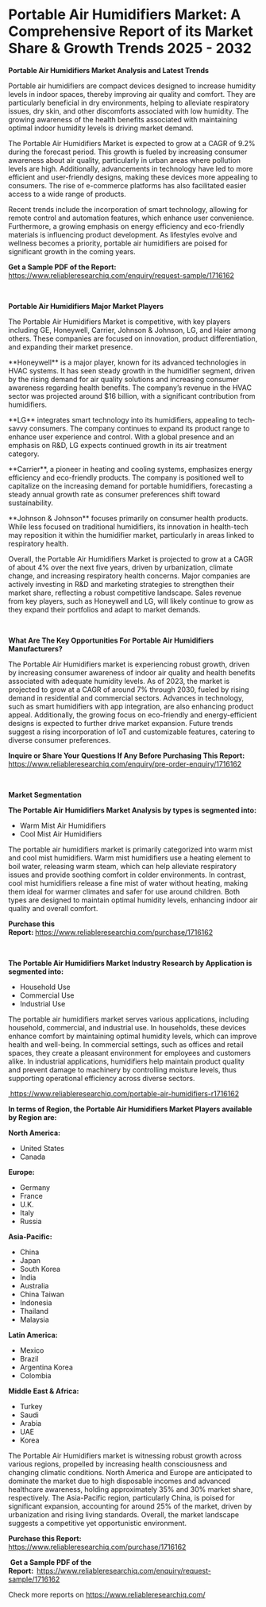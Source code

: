 <p><h1>Portable Air Humidifiers Market: A Comprehensive Report of its Market Share & Growth Trends 2025 - 2032</h1></p><p><strong>Portable Air Humidifiers Market Analysis and Latest Trends</strong></p>
<p><p>Portable air humidifiers are compact devices designed to increase humidity levels in indoor spaces, thereby improving air quality and comfort. They are particularly beneficial in dry environments, helping to alleviate respiratory issues, dry skin, and other discomforts associated with low humidity. The growing awareness of the health benefits associated with maintaining optimal indoor humidity levels is driving market demand.</p><p>The Portable Air Humidifiers Market is expected to grow at a CAGR of 9.2% during the forecast period. This growth is fueled by increasing consumer awareness about air quality, particularly in urban areas where pollution levels are high. Additionally, advancements in technology have led to more efficient and user-friendly designs, making these devices more appealing to consumers. The rise of e-commerce platforms has also facilitated easier access to a wide range of products.</p><p>Recent trends include the incorporation of smart technology, allowing for remote control and automation features, which enhance user convenience. Furthermore, a growing emphasis on energy efficiency and eco-friendly materials is influencing product development. As lifestyles evolve and wellness becomes a priority, portable air humidifiers are poised for significant growth in the coming years.</p></p>
<p><strong>Get a Sample PDF of the Report:&nbsp;</strong> <a href="https://www.reliableresearchiq.com/enquiry/request-sample/1716162?utm_campaign=1129&utm_medium=2&utm_source=Github&utm_content=ia&utm_term=12012025&utm_id=portable-air-humidifiers">https://www.reliableresearchiq.com/enquiry/request-sample/1716162</a></p>
<p>&nbsp;</p>
<p><strong>Portable Air Humidifiers Major Market Players</strong></p>
<p><p>The Portable Air Humidifiers Market is competitive, with key players including GE, Honeywell, Carrier, Johnson & Johnson, LG, and Haier among others. These companies are focused on innovation, product differentiation, and expanding their market presence.</p><p>**Honeywell** is a major player, known for its advanced technologies in HVAC systems. It has seen steady growth in the humidifier segment, driven by the rising demand for air quality solutions and increasing consumer awareness regarding health benefits. The company’s revenue in the HVAC sector was projected around $16 billion, with a significant contribution from humidifiers.</p><p>**LG** integrates smart technology into its humidifiers, appealing to tech-savvy consumers. The company continues to expand its product range to enhance user experience and control. With a global presence and an emphasis on R&D, LG expects continued growth in its air treatment category.</p><p>**Carrier**, a pioneer in heating and cooling systems, emphasizes energy efficiency and eco-friendly products. The company is positioned well to capitalize on the increasing demand for portable humidifiers, forecasting a steady annual growth rate as consumer preferences shift toward sustainability.</p><p>**Johnson & Johnson** focuses primarily on consumer health products. While less focused on traditional humidifiers, its innovation in health-tech may reposition it within the humidifier market, particularly in areas linked to respiratory health.</p><p>Overall, the Portable Air Humidifiers Market is projected to grow at a CAGR of about 4% over the next five years, driven by urbanization, climate change, and increasing respiratory health concerns. Major companies are actively investing in R&D and marketing strategies to strengthen their market share, reflecting a robust competitive landscape. Sales revenue from key players, such as Honeywell and LG, will likely continue to grow as they expand their portfolios and adapt to market demands.</p></p>
<p>&nbsp;</p>
<p><strong>What Are The Key Opportunities For Portable Air Humidifiers Manufacturers?</strong></p>
<p><p>The Portable Air Humidifiers market is experiencing robust growth, driven by increasing consumer awareness of indoor air quality and health benefits associated with adequate humidity levels. As of 2023, the market is projected to grow at a CAGR of around 7% through 2030, fueled by rising demand in residential and commercial sectors. Advances in technology, such as smart humidifiers with app integration, are also enhancing product appeal. Additionally, the growing focus on eco-friendly and energy-efficient designs is expected to further drive market expansion. Future trends suggest a rising incorporation of IoT and customizable features, catering to diverse consumer preferences.</p></p>
<p><strong>Inquire or Share Your Questions If Any Before Purchasing This Report:</strong> <a href="https://www.reliableresearchiq.com/enquiry/pre-order-enquiry/1716162?utm_campaign=1129&utm_medium=2&utm_source=Github&utm_content=ia&utm_term=12012025&utm_id=portable-air-humidifiers">https://www.reliableresearchiq.com/enquiry/pre-order-enquiry/1716162</a></p>
<p>&nbsp;</p>
<p><strong>Market Segmentation</strong></p>
<p><strong>The Portable Air Humidifiers Market Analysis by types is segmented into:</strong></p>
<p><ul><li>Warm Mist Air Humidifiers</li><li>Cool Mist Air Humidifiers</li></ul></p>
<p><p>The portable air humidifiers market is primarily categorized into warm mist and cool mist humidifiers. Warm mist humidifiers use a heating element to boil water, releasing warm steam, which can help alleviate respiratory issues and provide soothing comfort in colder environments. In contrast, cool mist humidifiers release a fine mist of water without heating, making them ideal for warmer climates and safer for use around children. Both types are designed to maintain optimal humidity levels, enhancing indoor air quality and overall comfort.</p></p>
<p><strong>Purchase this Report:&nbsp;</strong><a href="https://www.reliableresearchiq.com/purchase/1716162?utm_campaign=1129&utm_medium=2&utm_source=Github&utm_content=ia&utm_term=12012025&utm_id=portable-air-humidifiers">https://www.reliableresearchiq.com/purchase/1716162</a></p>
<p>&nbsp;</p>
<p><strong>The Portable Air Humidifiers Market Industry Research by Application is segmented into:</strong></p>
<p><ul><li>Household Use</li><li>Commercial Use</li><li>Industrial Use</li></ul></p>
<p><p>The portable air humidifiers market serves various applications, including household, commercial, and industrial use. In households, these devices enhance comfort by maintaining optimal humidity levels, which can improve health and well-being. In commercial settings, such as offices and retail spaces, they create a pleasant environment for employees and customers alike. In industrial applications, humidifiers help maintain product quality and prevent damage to machinery by controlling moisture levels, thus supporting operational efficiency across diverse sectors.</p></p>
<p><a href="https://www.reliableresearchiq.com/portable-air-humidifiers-r1716162?utm_campaign=1129&utm_medium=2&utm_source=Github&utm_content=ia&utm_term=12012025&utm_id=portable-air-humidifiers">&nbsp;https://www.reliableresearchiq.com/portable-air-humidifiers-r1716162</a></p>
<p><strong>In terms of Region, the Portable Air Humidifiers Market Players available by Region are:</strong></p>
<p>
    <p> <strong> North America: </strong>
        <ul>
            <li>United States</li>
            <li>Canada</li>
        </ul>
        </p> 
    <p> <strong> Europe: </strong>
        <ul>
            <li>Germany</li>
            <li>France</li>
            <li>U.K.</li>
            <li>Italy</li>
            <li>Russia</li>
        </ul>
        </p> 
    <p> <strong> Asia-Pacific: </strong>
        <ul>
            <li>China</li>
            <li>Japan</li>
            <li>South Korea</li>
            <li>India</li>
            <li>Australia</li>
            <li>China Taiwan</li>
            <li>Indonesia</li>
            <li>Thailand</li>
            <li>Malaysia</li>
        </ul>
        </p> 
    <p> <strong> Latin America: </strong>
        <ul>
            <li>Mexico</li>
            <li>Brazil</li>
            <li>Argentina Korea</li>
            <li>Colombia</li>
        </ul>
        </p> 
    <p> <strong> Middle East & Africa: </strong>
        <ul>
            <li>Turkey</li>
            <li>Saudi</li>
            <li>Arabia</li>
            <li>UAE</li>
            <li>Korea</li>
        </ul>
    </p>
    </p>
<p><p>The Portable Air Humidifiers market is witnessing robust growth across various regions, propelled by increasing health consciousness and changing climatic conditions. North America and Europe are anticipated to dominate the market due to high disposable incomes and advanced healthcare awareness, holding approximately 35% and 30% market share, respectively. The Asia-Pacific region, particularly China, is poised for significant expansion, accounting for around 25% of the market, driven by urbanization and rising living standards. Overall, the market landscape suggests a competitive yet opportunistic environment.</p></p>
<p><strong>Purchase this Report: </strong><a href="https://www.reliableresearchiq.com/purchase/1716162?utm_campaign=1129&utm_medium=2&utm_source=Github&utm_content=ia&utm_term=12012025&utm_id=portable-air-humidifiers">https://www.reliableresearchiq.com/purchase/1716162</a></p>
<p>&nbsp;<strong>Get a Sample PDF of the Report:&nbsp;&nbsp;</strong><a href="https://www.reliableresearchiq.com/enquiry/request-sample/1716162?utm_campaign=1129&utm_medium=2&utm_source=Github&utm_content=ia&utm_term=12012025&utm_id=portable-air-humidifiers">https://www.reliableresearchiq.com/enquiry/request-sample/1716162</a></p>
<p><strong></strong></p>
<p>Check more reports on <a href="https://www.reliableresearchiq.com/?utm_campaign=1129&utm_medium=2&utm_source=Github&utm_content=ia&utm_term=12012025&utm_id=portable-air-humidifiers">https://www.reliableresearchiq.com/</a></p>